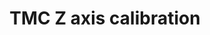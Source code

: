 ---
tag: m0915
codes:
- M915
title: TMC Z axis calibration
long: |
  The command aims to align the ends of the X gantry (for a Průša i3-style printer). Here's a [video demonstration](https://www.youtube.com/watch?v=JqH41K2vq0g&t=300s).

  Using the given current, Marlin will move the Z axis (at homing speed) to the top plus a given extra distance. _Since this intentionally stalls the Z steppers, you should use the minimum current required to move the axis._

  Z is then re-homed to correct the position.
notes:
- This command is deprecated. Use `Z_STEPPER_AUTO_ALIGN` instead.
- Requires `TMC_Z_CALIBRATION` and at least one TMC driver for Z axis.
- If `Z_DUAL_STEPPER_DRIVERS` is used, both should be TMC drivers.
parameters:
- tag: S
  optional: true
  description: 'Current value to use for the raise move. (Default: `CALIBRATION_CURRENT`)'
  values:
  - unit: mA
    type: int
- tag: Z
  optional: true
  description: 'Extra distance past `Z_MAX_POS` to move the Z axis. (Default: `CALIBRATION_EXTRA_HEIGHT`)'
  values:
  - unit: linear
    type: float
example:
- pre: Set a 300mA current and press the gantry against the top for 5 extra mm.
  code:
  - G21 ; Units to mm
  - M915 S300 Z5
examples: 
---